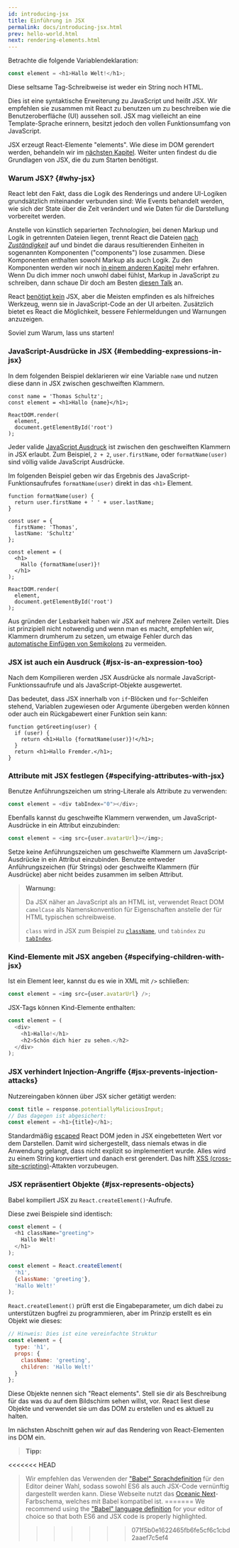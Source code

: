 ```yaml
---
id: introducing-jsx
title: Einführung in JSX
permalink: docs/introducing-jsx.html
prev: hello-world.html
next: rendering-elements.html
---
```


Betrachte die folgende Variablendeklaration:

```js
const element = <h1>Hallo Welt!</h1>;
```

Diese seltsame Tag-Schreibweise ist weder ein String noch HTML.

Dies ist eine syntaktische Erweiterung zu JavaScript und heißt JSX. Wir empfehlen sie zusammen mit React zu benutzen um zu beschreiben wie die Benutzeroberfläche (UI) aussehen soll. JSX mag vielleicht an eine Template-Sprache erinnern, besitzt jedoch den vollen Funktionsumfang von JavaScript.

JSX erzeugt React-Elemente "elements". Wie diese im DOM gerendert werden, behandeln wir im [nächsten Kapitel](/docs/rendering-elements.html). Weiter unten findest du die Grundlagen von JSX, die du zum Starten benötigst.

### Warum JSX? {#why-jsx}

React lebt den Fakt, dass die Logik des Renderings und andere UI-Logiken grundsätzlich miteinander verbunden sind: Wie Events behandelt werden, wie sich der State über die Zeit verändert und wie Daten für die Darstellung vorbereitet werden.

Anstelle von künstlich separierten *Technologien*, bei denen Markup und Logik in getrennten Dateien liegen, trennt React die Dateien [nach *Zuständigkeit*](https://en.wikipedia.org/wiki/Separation_of_concerns) auf und bindet die daraus resultierenden Einheiten in sogenannten Komponenten ("components") lose zusammen. Diese Komponenten enthalten sowohl Markup als auch Logik. Zu den Komponenten werden wir noch [in einem anderen Kapitel](/docs/components-and-props.html) mehr erfahren. Wenn Du dich immer noch unwohl dabei fühlst, Markup in JavaScript zu schreiben, dann schaue Dir doch am Besten [diesen Talk](https://www.youtube.com/watch?v=x7cQ3mrcKaY) an.

React [benötigt kein](/docs/react-without-jsx.html) JSX, aber die Meisten empfinden es als hilfreiches Werkzeug, wenn sie in JavaScript-Code an der UI arbeiten. Zusätzlich bietet es React die Möglichkeit, bessere Fehlermeldungen und Warnungen anzuzeigen.

Soviel zum Warum, lass uns starten!

### JavaScript-Ausdrücke in JSX {#embedding-expressions-in-jsx}

In dem folgenden Beispiel deklarieren wir eine Variable `name` und nutzen diese dann in JSX zwischen geschweiften Klammern.

```js{1,2}
const name = 'Thomas Schultz';
const element = <h1>Hallo {name}</h1>;

ReactDOM.render(
  element,
  document.getElementById('root')
);
```

Jeder valide [JavaScript Ausdruck](https://developer.mozilla.org/de/docs/Web/JavaScript/Guide/Ausdruecke_und_Operatoren#Expressions) ist zwischen den geschweiften Klammern in JSX erlaubt. Zum Beispiel, `2 + 2`, `user.firstName`, oder `formatName(user)` sind völlig valide JavaScript Ausdrücke.

Im folgenden Beispiel geben wir das Ergebnis des JavaScript-Funktionsaufrufes `formatName(user)` direkt in das `<h1>` Element.

```js{12}
function formatName(user) {
  return user.firstName + ' ' + user.lastName;
}

const user = {
  firstName: 'Thomas',
  lastName: 'Schultz'
};

const element = (
  <h1>
    Hallo {formatName(user)}!
  </h1>
);

ReactDOM.render(
  element,
  document.getElementById('root')
);
```

[](codepen://introducing-jsx)

Aus gründen der Lesbarkeit haben wir JSX auf mehrere Zeilen verteilt. Dies ist prinzipiell nicht notwendig und wenn man es macht, empfehlen wir, Klammern drumherum zu setzen, um etwaige Fehler durch das [automatische Einfügen von Semikolons](https://stackoverflow.com/q/2846283) zu vermeiden.

### JSX ist auch ein Ausdruck {#jsx-is-an-expression-too}

Nach dem Kompilieren werden JSX Ausdrücke als normale JavaScript-Funktionssaufrufe und als JavaScript-Objekte ausgewertet.

Das bedeutet, dass JSX innerhalb von  `if`-Blöcken und `for`-Schleifen stehend, Variablen zugewiesen oder Argumente übergeben werden können oder auch ein Rückgabewert einer Funktion sein kann:

```js{3,5}
function getGreeting(user) {
  if (user) {
    return <h1>Hallo {formatName(user)}!</h1>;
  }
  return <h1>Hallo Fremder.</h1>;
}
```

### Attribute mit JSX festlegen {#specifying-attributes-with-jsx}

Benutze Anführungszeichen um string-Literale als Attribute zu verwenden:

```js
const element = <div tabIndex="0"></div>;
```

Ebenfalls kannst du geschweifte Klammern verwenden, um JavaScript-Ausdrücke in ein Attribut einzubinden:

```js
const element = <img src={user.avatarUrl}></img>;
```

Setze keine Anführungszeichen um geschweifte Klammern um JavaScript-Ausdrücke in ein Attribut einzubinden. Benutze entweder Anführungszeichen (für Strings) oder geschweifte Klammern (für Ausdrücke) aber nicht beides zusammen im selben Attribut.

>**Warnung:**
>
>Da JSX näher an JavaScript als an HTML ist, verwendet React DOM `camelCase` als Namenskonvention für Eigenschaften anstelle der für HTML typischen schreibweise.
>
>`class` wird in JSX zum Beispiel zu [`className`](https://developer.mozilla.org/en-US/docs/Web/API/Element/className), und `tabindex` zu [`tabIndex`](https://developer.mozilla.org/en-US/docs/Web/API/HTMLElement/tabIndex).

### Kind-Elemente mit JSX angeben {#specifying-children-with-jsx}

Ist ein Element leer, kannst du es wie in XML mit `/>` schließen:

```js
const element = <img src={user.avatarUrl} />;
```

JSX-Tags können Kind-Elemente enthalten:

```js
const element = (
  <div>
    <h1>Hallo!</h1>
    <h2>Schön dich hier zu sehen.</h2>
  </div>
);
```

### JSX verhindert Injection-Angriffe {#jsx-prevents-injection-attacks}

Nutzereingaben können über JSX sicher getätigt werden:

```js
const title = response.potentiallyMaliciousInput;
// Das dagegen ist abgesichert:
const element = <h1>{title}</h1>;
```

Standardmäßig [escaped](https://stackoverflow.com/questions/7381974/which-characters-need-to-be-escaped-on-html) React DOM jeden in JSX eingebetteten Wert vor dem Darstellen. Damit wird sichergestellt, dass niemals etwas in die Anwendung gelangt, dass nicht explizit so implementiert wurde. Alles wird zu einem String konvertiert und danach erst gerendert. Das hilft [XSS (cross-site-scripting)](https://en.wikipedia.org/wiki/Cross-site_scripting)-Attakten vorzubeugen.

### JSX repräsentiert Objekte {#jsx-represents-objects}

Babel kompiliert JSX zu `React.createElement()`-Aufrufe.

Diese zwei Beispiele sind identisch:

```js
const element = (
  <h1 className="greeting">
    Hallo Welt!
  </h1>
);
```

```js
const element = React.createElement(
  'h1',
  {className: 'greeting'},
  'Hallo Welt!'
);
```

`React.createElement()` prüft erst die Eingabeparameter, um dich dabei zu unterstützen bugfrei zu programmieren, aber im Prinzip erstellt es ein Objekt wie dieses:

```js
// Hinweis: Dies ist eine vereinfachte Struktur
const element = {
  type: 'h1',
  props: {
    className: 'greeting',
    children: 'Hallo Welt!'
  }
};
```

Diese Objekte nennen sich "React elements". Stell sie dir als Beschreibung für das was du auf dem Bildschirm sehen willst, vor. React liest diese Objekte und verwendet sie um das DOM zu erstellen und es aktuell zu halten.

Im nächsten Abschnitt gehen wir auf das Rendering von React-Elementen ins DOM ein.

>**Tipp:**
>
<<<<<<< HEAD
>Wir empfehlen das Verwenden der ["Babel" Sprachdefinition](https://babeljs.io/docs/editors) für den Editor deiner Wahl, sodass sowohl ES6 als auch JSX-Code vernünftig dargestellt werden kann. Diese Webseite nutzt das [Oceanic Next](https://github.com/voronianski/oceanic-next-color-scheme)-Farbschema, welches mit Babel kompatibel ist.
=======
>We recommend using the ["Babel" language definition](https://babeljs.io/docs/editors) for your editor of choice so that both ES6 and JSX code is properly highlighted.
>>>>>>> 071f5b0e1622465fb6fe5cf6c1cbd2aaef7c5ef4

